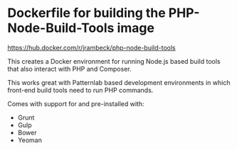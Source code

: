 # Dockerfile for building the PHP-Node-Build-Tools image

<https://hub.docker.com/r/jrambeck/php-node-build-tools>

This creates a Docker environment for running Node.js based build tools that also interact with PHP and Composer.

This works great with Patternlab based development environments in which front-end build tools need to run PHP commands.

Comes with support for and pre-installed with:

* Grunt
* Gulp
* Bower
* Yeoman
